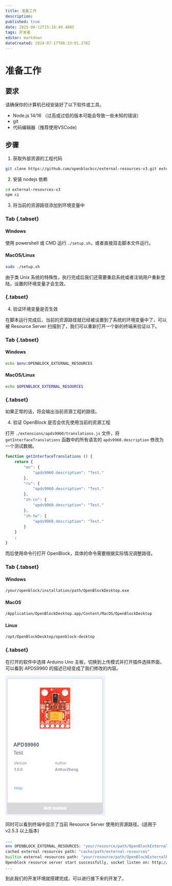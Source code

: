```yaml
---
title: 准备工作
description: 
published: true
date: 2025-06-12T15:18:49.488Z
tags: 开发者
editor: markdown
dateCreated: 2024-07-17T06:33:01.278Z
---
```


# 准备工作

## 要求

请确保你的计算机已经安装好了以下软件或工具。

- Node.js 14/16 （过高或过低的版本可能会导致一些未知的错误）
- git
- 代码编辑器（推荐使用VSCode)

## 步骤

1. 获取外部资源的工程代码

```bash
git clone https://github.com/openblockcc/external-resources-v3.git external-resources-v3
```

2. 安装 nodejs 依赖

```bash
cd external-resources-v3
npm ci
```

3. 将当前的资源路径添加到环境变量中

### Tab {.tabset}
#### Windows

使用 powershell 或 CMD 运行 `./setup.sh`，或者直接双击脚本文件运行。

#### MacOS/Linux

```bash
sudo ./setup.sh
```
由于类 Unix 系统的特殊性，执行完成后我们还需要重启系统或者注销用户重新登陆，设置的环境变量才会生效。
  
### {.tabset}

4. 验证环境变量是否生效 

在脚本运行完成后，当前的资源路径就已经被设置到了系统的环境变量中了，可以被 Resource Server 扫描到了，我们可以重新打开一个新的终端来验证以下。

### Tab {.tabset}
#### Windows

```bash
echo $env:OPENBLOCK_EXTERNAL_RESOURCES
```

#### MacOS/Linux

```bash
echo $OPENBLOCK_EXTERNAL_RESOURCES
```

### {.tabset}

如果正常的话，将会输出当前资源工程的路径。

4. 验证 OpenBlock 是否会优先使用当前的资源工程

打开 `./extensions/apds9960/translations.js` 文件，将 `getInterfaceTranslations` 函数中的所有语言的 `apds9960.description` 修改为一个测试数据。

```js
function getInterfaceTranslations () {
    return {
        "en": {
            "apds9960.description": "Test."
        },
        "ru": {
            "apds9960.description": "Test."
        },
        "zh-cn": {
            "apds9960.description": "Test."
        },
        "zh-tw": {
            "apds9960.description": "Test."
        }
    }
    ;
}

```

而后使用命令行打开 OpenBlock，具体的命令需要根据实际情况调整路径。

### Tab {.tabset}
#### Windows

```bash
/your/openblock/installation/path/OpenBlockDesktop.exe
```

#### MacOS

```bash
/Application/OpenBlockDesktop.app/Content/MacOS/OpenBlockDesktop
```

#### Linux

```bash
/opt/OpenBlockDesktop/openblock-desktop
```

### {.tabset}

在打开的软件中选择 Arduino Uno 主板，切换到上传模式并打开插件选择界面，可以看到 APDS9960 的描述已经变成了我们修改的内容。

![apds9960demo.png](/developer-guide/plugin-development/reparations/apds9960demo.png)

同时可以看到终端中显示了当前 Resource Server 使用的资源路径。(适用于v2.5.3 以上版本)

```bash
...
env OPENBLOCK_EXTERNAL_RESOURCES: "your/resource/path/OpenBlockExternalResources"
cached external resources path: "cache/path/external-resources"
builtin external resources path: "your/resource/path/OpenBlockExternalResources"
Openblock resource server start successfully, socket listen on: http://0.0.0.0:20112
...
```

到此我们的开发环境就搭建完成，可以进行接下来的开发了。

